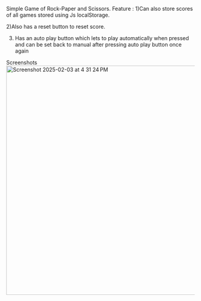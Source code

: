 Simple Game of Rock-Paper and Scissors.
Feature :
   1)Can also store scores of all games stored using Js localStorage.
   
   2)Also has a reset button to reset score.

   3) Has an auto play button which lets to play automatically when pressed and can be set back to manual after pressing  auto play button once again

Screenshots
<img width="613" alt="Screenshot 2025-02-03 at 4 31 24 PM" src="https://github.com/user-attachments/assets/1134bacc-3dcf-461b-9268-22ba1ed1979e" />

